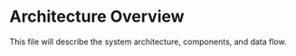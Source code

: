 # Architecture Overview

This file will describe the system architecture, components, and data flow.
